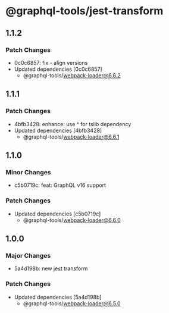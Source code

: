# @graphql-tools/jest-transform

## 1.1.2

### Patch Changes

- 0c0c6857: fix - align versions
- Updated dependencies [0c0c6857]
  - @graphql-tools/webpack-loader@6.6.2

## 1.1.1

### Patch Changes

- 4bfb3428: enhance: use ^ for tslib dependency
- Updated dependencies [4bfb3428]
  - @graphql-tools/webpack-loader@6.6.1

## 1.1.0

### Minor Changes

- c5b0719c: feat: GraphQL v16 support

### Patch Changes

- Updated dependencies [c5b0719c]
  - @graphql-tools/webpack-loader@6.6.0

## 1.0.0

### Major Changes

- 5a4d198b: new jest transform

### Patch Changes

- Updated dependencies [5a4d198b]
  - @graphql-tools/webpack-loader@6.5.0
